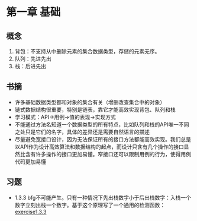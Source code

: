 # 第一章 基础

## 概念

1. 背包：不支持从中删除元素的集合数据类型，存储的元素无序。
2. 队列：先进先出
3. 栈：后进先出

## 书摘

- 许多基础数据类型都和对象的集合有关（增删改查集合中的对象）
- 链式数据结构很重要，特别是链表，靠它才能高效实现背包、队列和栈
- 学习模式：API->用例->值的表现->实现方式
- 不能通过方法名知道一个数据类型的所有特点，比如队列和栈的API唯一不同之处只是它们的名字，具体的差异还是需要自然语言的描述
- 尽量避免宽接口设计，因为无法保证所有的接口方法都能高效实现。我们总是以API作为设计高效算法和数据结构的起点，而设计只含有几个操作的接口显然比含有许多操作的接口更加易懂。窄接口还可以限制用例的行为，使得用例代码更加易懂


## 习题
- 1.3.3 bfg不可能产生。只有一种情况下先出栈数字小于后出栈数字：入栈一个数字立刻出栈一个数字。基于这个原理写了一个通用的检测函数：[exercise1.3.3](exercise/1.3.3.js)

